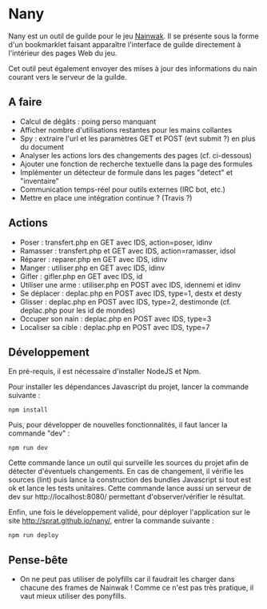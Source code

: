 # Nany

Nany est un outil de guilde pour le jeu [Nainwak](www.nainwak.fr). Il se présente
sous la forme d'un bookmarklet faisant apparaître l'interface de guilde directement
à l'intérieur des pages Web du jeu.

Cet outil peut également envoyer des mises à jour des informations du nain
courant vers le serveur de la guilde.


## A faire

- Calcul de dégâts : poing perso manquant
- Afficher nombre d'utilisations restantes pour les mains collantes
- Spy : extraire l'url et les paramètres GET et POST (evt submit ?) en plus du
  document 
- Analyser les actions lors des changements des pages (cf. ci-dessous)
- Ajouter une fonction de recherche textuelle dans la page des formules
- Implémenter un détecteur de formule dans les pages "detect" et "inventaire"
- Communication temps-réel pour outils externes (IRC bot, etc.)
- Mettre en place une intégration continue ? (Travis ?)


## Actions

- Poser : transfert.php en GET avec IDS, action=poser, idinv
- Ramasser : transfert.php et GET avec IDS, action=ramasser, idsol
- Réparer : reparer.php en GET avec IDS, idinv
- Manger : utiliser.php en GET avec IDS, idinv
- Gifler : gifler.php en GET avec IDS, id
- Utiliser une arme : utiliser.php en POST avec IDS, idennemi et idinv
- Se déplacer : deplac.php en POST avec IDS, type=1, destx et desty
- Glisser : deplac.php en POST avec IDS, type=2, destimonde (cf. deplac.php pour les id de mondes)
- Occuper son nain : deplac.php en POST avec IDS, type=3
- Localiser sa cible : deplac.php en POST avec IDS, type=7


## Développement

En pré-requis, il est nécessaire d'installer NodeJS et Npm.

Pour installer les dépendances Javascript du projet, lancer la commande
suivante :

```shell
npm install
```

Puis, pour développer de nouvelles fonctionnalités, il faut lancer la commande
"dev" :
```shell
npm run dev
```

Cette commande lance un outil qui surveille les sources du projet afin de
détecter d'éventuels changements. En cas de changement, il vérifie les sources
(lint) puis lance la construction des bundles Javascript si tout est ok et
lance les tests unitaires. Cette commande lance aussi un serveur de dev sur
http://localhost:8080/ permettant d'observer/vérifier le résultat.

Enfin, une fois le développement validé, pour déployer l'application sur le
site http://sprat.github.io/nany/, entrer la commande suivante :
```shell
npm run deploy
```


## Pense-bête

- On ne peut pas utiliser de polyfills car il faudrait les charger dans chacune
  des frames de Nainwak ! Comme ce n'est pas très pratique, il vaut mieux
  utiliser des ponyfills.
